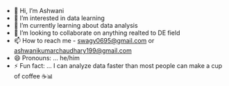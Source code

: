 - 👋 Hi, I’m Ashwani 
- 👀 I’m interested in data learning 
- 🌱 I’m currently learning about data analysis 
- 💞️ I’m looking to collaborate on anything realted to DE field 
- 📫 How to reach me - swagy0695@gmail.com or ashwanikumarchaudhary199@gmail.com
- 😄 Pronouns: ... he/him
- ⚡ Fun fact: ... I can analyze data faster than most people can make a cup of coffee ☕📊

<!---
Swagy026/Swagy026 is a ✨ special ✨ repository because its `README.md` (this file) appears on your GitHub profile.
You can click the Preview link to take a look at your changes.
--->
